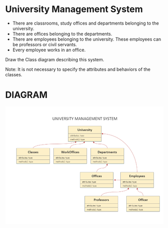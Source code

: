 # University Management System 
- There are classrooms, study offices and departments belonging to the university.
- There are offices belonging to the departments.
- There are employees belonging to the university. These employees can be professors or civil servants.
- Every employee works in an office.

Draw the Class diagram describing this system.

Note: It is not necessary to specify the attributes and behaviors of the classes.

# DIAGRAM
![](UniversityManagmentSystem.png)
